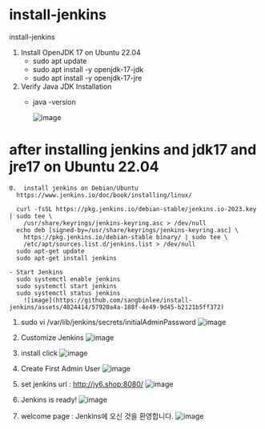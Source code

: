 # install-jenkins
install-jenkins

  
  1.  Install OpenJDK 17 on Ubuntu 22.04
      - sudo apt update
      - sudo apt install -y openjdk-17-jdk
      - sudo apt install -y openjdk-17-jre
  2. Verify Java JDK Installation
      - java -version   

        ![image](https://github.com/sangbinlee/install-jenkins/assets/4024414/ac96172f-6ecb-4c1d-ad16-2eee6b5b8897)


# after installing jenkins and jdk17 and jre17 on Ubuntu 22.04
     
    0.  install jenkins on Debian/Ubuntu 
      https://www.jenkins.io/doc/book/installing/linux/
      
      curl -fsSL https://pkg.jenkins.io/debian-stable/jenkins.io-2023.key | sudo tee \
        /usr/share/keyrings/jenkins-keyring.asc > /dev/null
      echo deb [signed-by=/usr/share/keyrings/jenkins-keyring.asc] \
        https://pkg.jenkins.io/debian-stable binary/ | sudo tee \
        /etc/apt/sources.list.d/jenkins.list > /dev/null
      sudo apt-get update
      sudo apt-get install jenkins

    - Start Jenkins
      sudo systemctl enable jenkins
      sudo systemctl start jenkins
      sudo systemctl status jenkins
        ![image](https://github.com/sangbinlee/install-jenkins/assets/4024414/57920a4a-188f-4e49-9d45-b2121b5ff372)



  1.  sudo vi /var/lib/jenkins/secrets/initialAdminPassword
    ![image](https://github.com/sangbinlee/install-jenkins/assets/4024414/5278c3a0-2b49-4081-a322-a6b01b2c4b9d)

  1.  Customize Jenkins
     ![image](https://github.com/sangbinlee/install-jenkins/assets/4024414/30ea703b-1787-46e2-ac3f-ec40ce4558cc)

  2. install click
     ![image](https://github.com/sangbinlee/install-jenkins/assets/4024414/519f16ae-6478-4c19-84dd-69d5df607681)


  3. Create First Admin User
     ![image](https://github.com/sangbinlee/install-jenkins/assets/4024414/eaeedbe4-88fe-4d3a-b2e5-46e22ae7dc87)

     
  4. set jenkins url : http://jy6.shop:8080/
     ![image](https://github.com/sangbinlee/install-jenkins/assets/4024414/16479966-c083-4b46-a3d9-8b244db1ea88)

  5. Jenkins is ready!
      ![image](https://github.com/sangbinlee/install-jenkins/assets/4024414/6d448e6e-f28f-4249-91c2-74d33cf906a6)

  6. welcome page : Jenkins에 오신 것을 환영합니다.
     ![image](https://github.com/sangbinlee/install-jenkins/assets/4024414/fb8b430e-f065-43fd-8763-618477eba50b)
